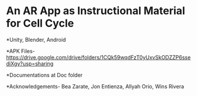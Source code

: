 # An AR App as Instructional Material for Cell Cycle

*Unity, Blender, Android

*APK Files- https://drive.google.com/drive/folders/1CQk59wqdFzT0yUxvSkODZZP6ssediXgy?usp=sharing

*Documentations at Doc folder

*Acknowledgements- Bea Zarate, Jon Entienza, Allyah Orio, Wins Rivera
